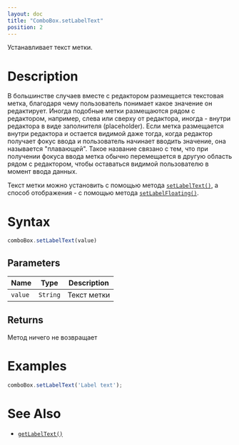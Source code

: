 ```yaml
---
layout: doc
title: "ComboBox.setLabelText"
position: 2
---
```


Устанавливает текст метки.

# Description

В большинстве случаев вместе с редактором размещается текстовая метка, благодаря чему пользователь
понимает какое значение он редактирует. Иногда подобные метки размещаются рядом с редактором,
например, слева или сверху от редактора, иногда - внутри редактора в виде заполнителя (placeholder).
Если метка размещается внутри редактора и остается видимой даже тогда, когда редактор получает фокус
ввода и пользователь начинает вводить значение, она называется "плавающей". Такое название связано с
тем, что при получении фокуса ввода метка обычно перемещается в другую область рядом с редактором,
чтобы оставаться видимой пользователю в момент ввода данных.

Текст метки можно установить с помощью метода [`setLabelText()`](../ComboBox.setLabelText/), а
способ отображения - с помощью метода [`setLabelFloating()`](../ComboBox.setLabelFloating/).

# Syntax

```js
comboBox.setLabelText(value)
```

## Parameters

|Name|Type|Description|
|----|----|-----------|
|`value`|`String`|Текст метки|

## Returns

Метод ничего не возвращает

# Examples

```js
comboBox.setLabelText('Label text');
```

# See Also

* [`getLabelText()`](../ComboBox.getLabelText/)
